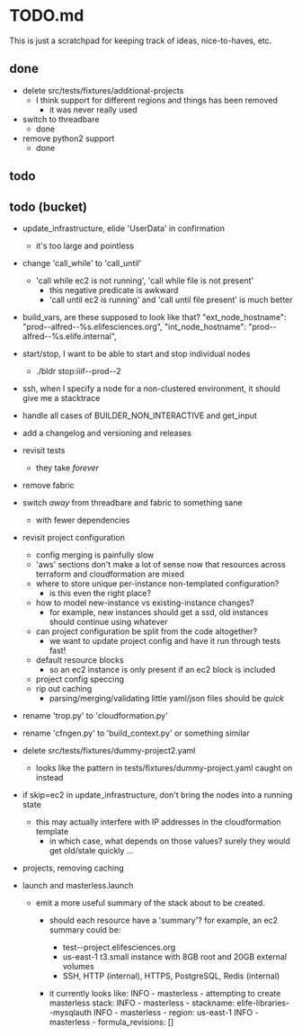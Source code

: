 # TODO.md

This is just a scratchpad for keeping track of ideas, nice-to-haves, etc.

## done

* delete src/tests/fixtures/additional-projects
    - I think support for different regions and things has been removed
        - it was never really used
* switch to threadbare
    - done
* remove python2 support
    - done

## todo

## todo (bucket)

* update_infrastructure, elide 'UserData' in confirmation
  - it's too large and pointless

* change 'call_while' to 'call_until'
    - 'call while ec2 is not running', 'call while file is not present'
        - this negative predicate is awkward
        - 'call until ec2 is running' and 'call until file present' is much better
* build_vars, are these supposed to look like that?
        "ext_node_hostname": "prod--alfred--%s.elifesciences.org",
        "int_node_hostname": "prod--alfred--%s.elife.internal",
* start/stop, I want to be able to start and stop individual nodes
    - ./bldr stop:iiif--prod--2
* ssh, when I specify a node for a non-clustered environment, it should give me a stacktrace
* handle all cases of BUILDER_NON_INTERACTIVE and get_input
* add a changelog and versioning and releases
* revisit tests
    - they take *forever*
* remove fabric
* switch *away* from threadbare and fabric to something sane
    - with fewer dependencies
* revisit project configuration
    - config merging is painfully slow
    - 'aws' sections don't make a lot of sense now that resources across terraform and cloudformation are mixed
    - where to store unique per-instance non-templated configuration?
        - is this even the right place?
    - how to model new-instance vs existing-instance changes?
        - for example, new instances should get a ssd, old instances should continue using whatever
    - can project configuration be split from the code altogether?
        - we want to update project config and have it run through tests fast!
    - default resource blocks
        - so an ec2 instance is only present if an ec2 block is included
    - project config speccing
    - rip out caching
        - parsing/merging/validating little yaml/json files should be *quick*
* rename 'trop.py' to 'cloudformation.py'
* rename 'cfngen.py' to 'build_context.py' or something similar
* delete src/tests/fixtures/dummy-project2.yaml
    - looks like the pattern in tests/fixtures/dummy-project.yaml caught on instead
* if skip=ec2 in update_infrastructure, don't bring the nodes into a running state
    - this may actually interfere with IP addresses in the cloudformation template
        - in which case, what depends on those values? surely they would get old/stale quickly ...
* projects, removing caching 
* launch and masterless.launch
    - emit a more useful summary of the stack about to be created. 
        - should each resource have a 'summary'? for example, an ec2 summary could be:
            * test--project.elifesciences.org
            * us-east-1 t3.small instance with 8GB root and 20GB external volumes
            * SSH, HTTP (internal), HTTPS, PostgreSQL, Redis (internal)

        - it currently looks like:
            INFO - masterless - attempting to create masterless stack:
            INFO - masterless - stackname:	elife-libraries--mysqlauth
            INFO - masterless - region:	us-east-1
            INFO - masterless - formula_revisions:	[]


